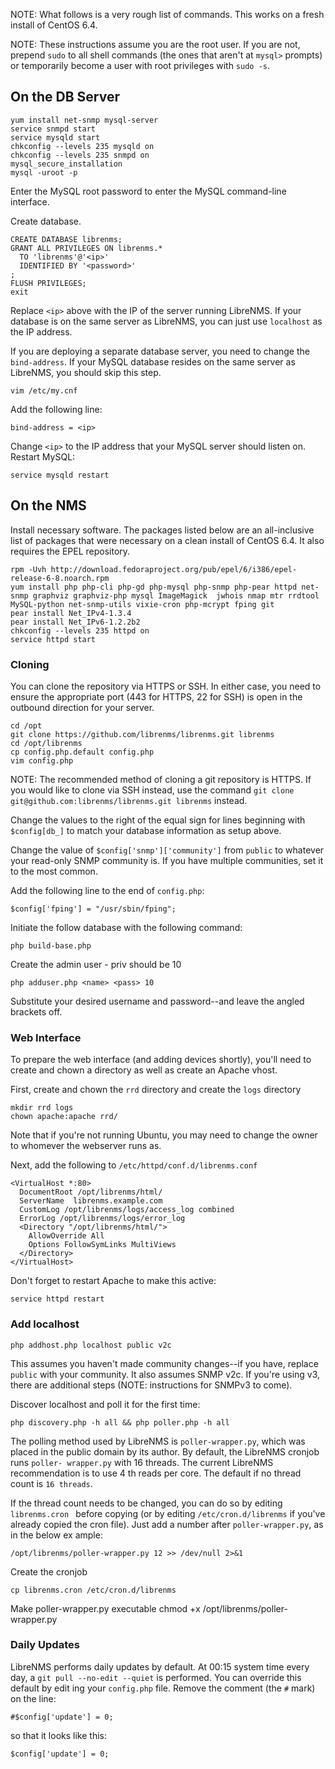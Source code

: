 NOTE: What follows is a very rough list of commands.  This works on a fresh install of CentOS 6.4.

NOTE: These instructions assume you are the root user.  If you are not, prepend `sudo` to all shell commands (the ones that aren't at `mysql>` prompts) or temporarily become a user with root privileges with `sudo -s`.

## On the DB Server ##

    yum install net-snmp mysql-server
    service snmpd start
    service mysqld start
    chkconfig --levels 235 mysqld on
    chkconfig --levels 235 snmpd on
    mysql_secure_installation
    mysql -uroot -p

Enter the MySQL root password to enter the MySQL command-line interface.

Create database.

    CREATE DATABASE librenms;
    GRANT ALL PRIVILEGES ON librenms.*
      TO 'librenms'@'<ip>'
      IDENTIFIED BY '<password>'
    ;
    FLUSH PRIVILEGES;
    exit

Replace `<ip>` above with the IP of the server running LibreNMS.  If your database is on the same server as LibreNMS, you can just use `localhost` as the IP address.

If you are deploying a separate database server, you need to change the `bind-address`.  If your MySQL database resides on the same server as LibreNMS, you should skip this step.

    vim /etc/my.cnf

Add the following line:
    
    bind-address = <ip>

Change `<ip>` to the IP address that your MySQL server should listen on.  Restart MySQL:

    service mysqld restart

## On the NMS ##

Install necessary software.  The packages listed below are an all-inclusive list of packages that were necessary on a clean install of CentOS 6.4.  It also requires the EPEL repository.

    rpm -Uvh http://download.fedoraproject.org/pub/epel/6/i386/epel-release-6-8.noarch.rpm
    yum install php php-cli php-gd php-mysql php-snmp php-pear httpd net-snmp graphviz graphviz-php mysql ImageMagick  jwhois nmap mtr rrdtool MySQL-python net-snmp-utils vixie-cron php-mcrypt fping git
    pear install Net_IPv4-1.3.4
    pear install Net_IPv6-1.2.2b2
    chkconfig --levels 235 httpd on
    service httpd start
    
### Cloning ###

You can clone the repository via HTTPS or SSH.  In either case, you need to ensure the appropriate port (443 for HTTPS, 22 for SSH) is open in the outbound direction for your server.

    cd /opt
    git clone https://github.com/librenms/librenms.git librenms
    cd /opt/librenms
    cp config.php.default config.php
    vim config.php
    
NOTE: The recommended method of cloning a git repository is HTTPS.  If you would like to clone via SSH instead, use the command `git clone git@github.com:librenms/librenms.git librenms` instead.

Change the values to the right of the equal sign for lines beginning with `$config[db_]` to match your database information as setup above.

Change the value of `$config['snmp']['community']` from `public` to whatever your read-only SNMP community is.  If you have multiple communities, set it to the most common.

Add the following line to the end of `config.php`:

    $config['fping'] = "/usr/sbin/fping";

Initiate the follow database with the following command:

    php build-base.php

Create the admin user - priv should be 10

    php adduser.php <name> <pass> 10

Substitute your desired username and password--and leave the angled brackets off.

### Web Interface ###

To prepare the web interface (and adding devices shortly), you'll need to create and chown a directory as well as create an Apache vhost.

First, create and chown the `rrd` directory and create the `logs` directory

    mkdir rrd logs
    chown apache:apache rrd/

Note that if you're not running Ubuntu, you may need to change the owner to whomever the webserver runs as.

Next, add the following to `/etc/httpd/conf.d/librenms.conf`

    <VirtualHost *:80>
      DocumentRoot /opt/librenms/html/
      ServerName  librenms.example.com
      CustomLog /opt/librenms/logs/access_log combined
      ErrorLog /opt/librenms/logs/error_log
      <Directory "/opt/librenms/html/">
        AllowOverride All
        Options FollowSymLinks MultiViews
      </Directory>
    </VirtualHost>

Don't forget to restart Apache to make this active:

    service httpd restart

### Add localhost ###

    php addhost.php localhost public v2c

This assumes you haven't made community changes--if you have, replace `public` with your community.  It also assumes SNMP v2c.  If you're using v3, there are additional steps (NOTE: instructions for SNMPv3 to come).

Discover localhost and poll it for the first time:

    php discovery.php -h all && php poller.php -h all

The polling method used by LibreNMS is `poller-wrapper.py`, which was placed in
the public domain by its author.  By default, the LibreNMS cronjob runs `poller-
wrapper.py` with 16 threads.  The current LibreNMS recommendation is to use 4 th
reads per core.  The default if no thread count is `16 threads`.

If the thread count needs to be changed, you can do so by editing `librenms.cron
` before copying (or by editing `/etc/cron.d/librenms` if you've already copied the cron file).  Just add a number after `poller-wrapper.py`, as in the below ex
ample:

    /opt/librenms/poller-wrapper.py 12 >> /dev/null 2>&1

Create the cronjob

    cp librenms.cron /etc/cron.d/librenms

Make poller-wrapper.py executable
    chmod +x /opt/librenms/poller-wrapper.py

### Daily Updates ###

LibreNMS performs daily updates by default.  At 00:15 system time every day, a `git pull --no-edit --quiet` is performed.  You can override this default by edit
ing your `config.php` file.  Remove the comment (the `#` mark) on the line:

    #$config['update'] = 0;

so that it looks like this:

    $config['update'] = 0;


